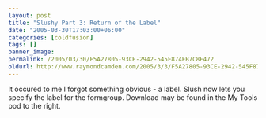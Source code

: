 ```yaml
---
layout: post
title: "Slushy Part 3: Return of the Label"
date: "2005-03-30T17:03:00+06:00"
categories: [coldfusion]
tags: []
banner_image: 
permalink: /2005/03/30/F5A27805-93CE-2942-545F874FB7C8F472
oldurl: http://www.raymondcamden.com/2005/3/3/F5A27805-93CE-2942-545F874FB7C8F472
---
```


It occured to me I forgot something obvious - a label. Slush now lets you specify the label for the formgroup. Download may be found in the My Tools pod to the right.